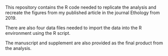 This repository contains the R code needed to replicate the analysis and recreate the figures from my published article in the journal Ethology from 2019. 

There are also four data files needed to import the data into the R environment using the R script. 

The manuscript and supplement are also provided as the final product from the analysis. 
